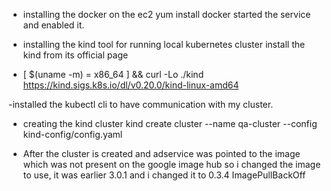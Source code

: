 * installing the docker on the ec2
yum install docker 
started the service and enabled it.

* installing the kind tool for running local kubernetes cluster
install the kind from its official page 
- [ $(uname -m) = x86_64 ] && curl -Lo ./kind https://kind.sigs.k8s.io/dl/v0.20.0/kind-linux-amd64

-installed the kubectl cli to have communication with my cluster.

- creating the kind cluster
kind create cluster --name qa-cluster --config kind-config/config.yaml

- After the cluster is created and adservice was pointed to the image which was not present on the google image hub so i changed the image to use, it was earlier 3.0.1 and i changed it to 0.3.4
ImagePullBackOff 
